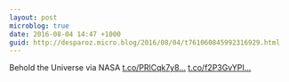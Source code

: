```yaml
---
layout: post
microblog: true
date: 2016-08-04 14:47 +1000
guid: http://desparoz.micro.blog/2016/08/04/t761060845992316929.html
---
```

Behold the Universe   via NASA [t.co/PRlCqk7y8...](https://t.co/PRlCqk7y8z) [t.co/f2P3GvYPI...](https://t.co/f2P3GvYPI0)
